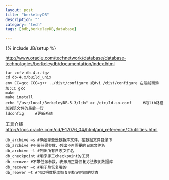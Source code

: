 ```yaml
---
layout: post
title: "berkeleyDB"
description: ""
category: "tech"
tags: [bdb,berkeleyDB,database]

---
```

{% include JB/setup %}

http://www.oracle.com/technetwork/database/database-technologies/berkeleydb/documentation/index.html

    tar zxfv db-4.x.tgz
    cd db-4.x/build_unix
    env CC=gcc CCC=g++ ../dist/configure 或#vi /dist/configure 在最前面添加:CC gcc
    make
    make install
    echo "/usr/local/BerkeleyDB.5.3/lib" >> /etc/ld.so.conf     #将lib路径加到该文件的最后一行
    ldconfig     #更新系统

工具介绍 http://docs.oracle.com/cd/E17076_04/html/api_reference/C/utilities.html

    db_archive –s #确定哪些是数据库文件，在数据文件目录下
    db_archive #不带任保参数，列出不再需要的日志文件名
    db_archive –l #列出所有日志文件名
    db_checkpoint #用来手工checkpoint的工具
    db_recover #不带任务参数，表示用正常恢复方法恢复数据库
    db_recover –c #用于热恢复用的
    db_reover –t #可以把数据库恢复到指定时间的状态

